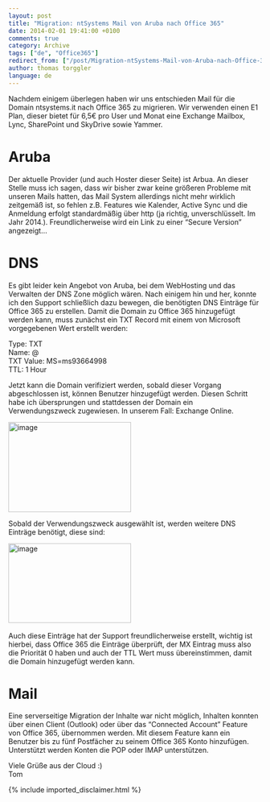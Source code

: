 ```yaml
---
layout: post
title: "Migration: ntSystems Mail von Aruba nach Office 365"
date: 2014-02-01 19:41:00 +0100
comments: true
category: Archive
tags: ["de", "Office365"]
redirect_from: ["/post/Migration-ntSystems-Mail-von-Aruba-nach-Office-365", "/post/migration-ntsystems-mail-von-aruba-nach-office-365"]
author: thomas torggler
language: de
---
```

<!-- more -->
<p>Nachdem einigem &uuml;berlegen haben wir uns entschieden Mail f&uuml;r die Domain ntsystems.it nach Office 365 zu migrieren. Wir verwenden einen E1 Plan, dieser bietet f&uuml;r 6,5&euro; pro User und Monat eine Exchange Mailbox, Lync, SharePoint und SkyDrive sowie Yammer.</p>
<h1>Aruba</h1>
<p>Der aktuelle Provider (und auch Hoster dieser Seite) ist Arbua. An dieser Stelle muss ich sagen, dass wir bisher zwar keine gr&ouml;&szlig;eren Probleme mit unseren Mails hatten, das Mail System allerdings nicht mehr wirklich zeitgem&auml;&szlig; ist, so fehlen z.B. Features wie Kalender, Active Sync und die Anmeldung erfolgt standardm&auml;&szlig;ig &uuml;ber http (ja richtig, unverschl&uuml;sselt. Im Jahr 2014.). Freundlicherweise wird ein Link zu einer &ldquo;Secure Version&rdquo; angezeigt&hellip;</p>
<h1>DNS</h1>
<p>Es gibt leider kein Angebot von Aruba, bei dem WebHosting und das Verwalten der DNS Zone m&ouml;glich w&auml;ren. Nach einigem hin und her, konnte ich den Support schlie&szlig;lich dazu bewegen, die ben&ouml;tigten DNS Eintr&auml;ge f&uuml;r Office 365 zu erstellen. Damit die Domain zu Office 365 hinzugef&uuml;gt werden kann, muss zun&auml;chst ein TXT Record mit einem von Microsoft vorgegebenen Wert erstellt werden:</p>
<p>Type: TXT <br />Name: @ <br />TXT Value: MS=ms93664998 <br />TTL: 1 Hour</p>
<p>Jetzt kann die Domain verifiziert werden, sobald dieser Vorgang abgeschlossen ist, k&ouml;nnen Benutzer hinzugef&uuml;gt werden. Diesen Schritt habe ich &uuml;bersprungen und stattdessen der Domain ein Verwendungszweck zugewiesen. In unserem Fall: Exchange Online.</p>
<p><a href="/assets/archive/image_617.png"><img style="display: inline; border-width: 0px;" title="image" src="/assets/archive/image_thumb_615.png" alt="image" width="244" height="179" border="0" /></a></p>
<p>Sobald der Verwendungszweck ausgew&auml;hlt ist, werden weitere DNS Eintr&auml;ge ben&ouml;tigt, diese sind:</p>
<p><a href="/assets/archive/image_618.png"><img style="display: inline; border-width: 0px;" title="image" src="/assets/archive/image_thumb_616.png" alt="image" width="244" height="158" border="0" /></a>&nbsp;</p>
<p>Auch diese Eintr&auml;ge hat der Support freundlicherweise erstellt, wichtig ist hierbei, dass Office 365 die Eintr&auml;ge &uuml;berpr&uuml;ft, der MX Eintrag muss also die Priorit&auml;t 0 haben und auch der TTL Wert muss &uuml;bereinstimmen, damit die Domain hinzugef&uuml;gt werden kann.</p>
<h1>Mail</h1>
<p>Eine serverseitige Migration der Inhalte war nicht m&ouml;glich, Inhalten konnten &uuml;ber einen Client (Outlook) oder &uuml;ber das &ldquo;Connected Account&rdquo; Feature von Office 365, &uuml;bernommen werden. Mit diesem Feature kann ein Benutzer bis zu f&uuml;nf Postf&auml;cher zu seinem Office 365 Konto hinzuf&uuml;gen. Unterst&uuml;tzt werden Konten die POP oder IMAP unterst&uuml;tzen.</p>
<p>Viele Gr&uuml;&szlig;e aus der Cloud :) <br />Tom</p>
{% include imported_disclaimer.html %}
